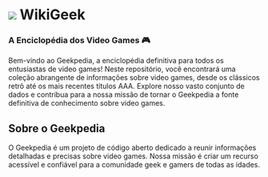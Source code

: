 <h1> <img src="https://cdn-icons-png.flaticon.com/512/1707/1707260.png">
  WikiGeek </h1>

<h3> A Enciclopédia dos Video Games 🎮 </h3>

Bem-vindo ao Geekpedia, a enciclopédia definitiva para todos os entusiastas de video games! Neste repositório, você encontrará uma coleção abrangente de informações sobre video games, desde os clássicos retrô até os mais recentes títulos AAA. Explore nosso vasto conjunto de dados e contribua para a nossa missão de tornar o Geekpedia a fonte definitiva de conhecimento sobre video games.

<h2> Sobre o Geekpedia </h2>

O Geekpedia é um projeto de código aberto dedicado a reunir informações detalhadas e precisas sobre video games. Nossa missão é criar um recurso acessível e confiável para a comunidade geek e gamers de todas as idades.
